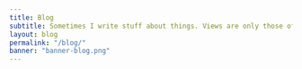 ```yaml
---
title: Blog
subtitle: Sometimes I write stuff about things. Views are only those of me, myself and I.
layout: blog
permalink: "/blog/"
banner: "banner-blog.png"
---
```

